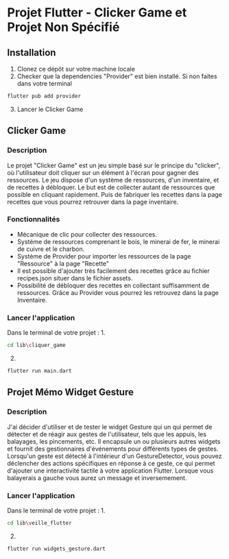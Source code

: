 # Projet Flutter - Clicker Game et Projet Non Spécifié

## Installation

1. Clonez ce dépôt sur votre machine locale 
2. Checker que la dependencies "Provider" est bien installé. Si non faites dans votre terminal
```bash
flutter pub add provider  
```
3. Lancer le Clicker Game

## Clicker Game

### Description

Le projet "Clicker Game" est un jeu simple basé sur le principe du "clicker", où l'utilisateur doit cliquer sur un élément à l'écran pour gagner des ressources. Le jeu dispose d'un système de ressources, d'un inventaire, et de recettes à débloquer. Le but est de collecter autant de ressources que possible en cliquant rapidement.
Puis de fabriquer les recettes dans la page recettes que vous pourrez retrouver dans la page inventaire.

### Fonctionnalités

- Mécanique de clic pour collecter des ressources.
- Système de ressources comprenant le bois, le minerai de fer, le minerai de cuivre et le charbon.
- Système de Provider pour importer les ressources de la page "Ressource" à la page "Recette"
- Il est possible d'ajouter très facilement des recettes grâce au fichier recipes.json situer dans le fichier assets.
- Possibilité de débloquer des recettes en collectant suffisamment de ressources. Grâce au Provider vous pourrez les retrouvez dans la page Inventaire.

### Lancer l'application

Dans le terminal de votre projet :
1.
```bash 
cd lib\cliquer_game
```
2.
```bash 
flutter run main.dart
```

 
## Projet Mémo Widget Gesture
### Description

J'ai décider d'utiliser et de tester le widget Gesture qui un qui permet de détecter et de réagir aux gestes de l'utilisateur, tels que les appuis, les balayages, les pincements, etc. Il encapsule un ou plusieurs autres widgets et fournit des gestionnaires d'événements pour différents types de gestes. Lorsqu'un geste est détecté à l'intérieur d'un GestureDetector, vous pouvez déclencher des actions spécifiques en réponse à ce geste, ce qui permet d'ajouter une interactivité tactile à votre application Flutter.
Lorsque vous balayerais a gauche vous aurez un message et inversemement.

### Lancer l'application

Dans le terminal de votre projet :
1.
```bash 
cd lib\veille_flutter
```
2.
```bash 
flutter run widgets_gesture.dart
```
